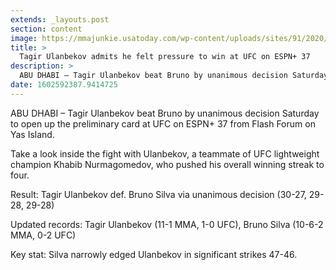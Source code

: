 ```yaml
--- 
extends: _layouts.post 
section: content 
image: https://mmajunkie.usatoday.com/wp-content/uploads/sites/91/2020/10/tagir-ulanbekov-ufc-on-espn-plus-37-postfight-video.jpg?w=1000&h=576&crop=1 
title: > 
  Tagir Ulanbekov admits he felt pressure to win at UFC on ESPN+ 37 
description: > 
  ABU DHABI – Tagir Ulanbekov beat Bruno by unanimous decision Saturday to open up the preliminary card at UFC on ESPN+ 37 from Flash Forum on Yas Island.Take a look inside the fight with Ulanbekov, a teammate of UFC lightweight champion Khabib Nurmagomedov, who pushed his overall winning streak to four.Result: Tagir Ulanbekov def.Bruno Silva via unanimous decision (30-27, 29-28, 29-28)Updated records: Tagir Ulanbekov (11-1 MMA, 1-0 UFC), Bruno Silva (10-6-2 MMA, 0-2 UFC)Key stat: Silva narrowly edged Ulanbekov in significant strikes 47-46. 
date: 1602592387.9414725 
--- 
```

ABU DHABI – Tagir Ulanbekov beat Bruno by unanimous decision Saturday to open up the preliminary card at UFC on ESPN+ 37 from Flash Forum on Yas Island.

Take a look inside the fight with Ulanbekov, a teammate of UFC lightweight champion Khabib Nurmagomedov, who pushed his overall winning streak to four.

Result: Tagir Ulanbekov def. Bruno Silva via unanimous decision (30-27, 29-28, 29-28)

Updated records: Tagir Ulanbekov (11-1 MMA, 1-0 UFC), Bruno Silva (10-6-2 MMA, 0-2 UFC)

Key stat: Silva narrowly edged Ulanbekov in significant strikes 47-46.